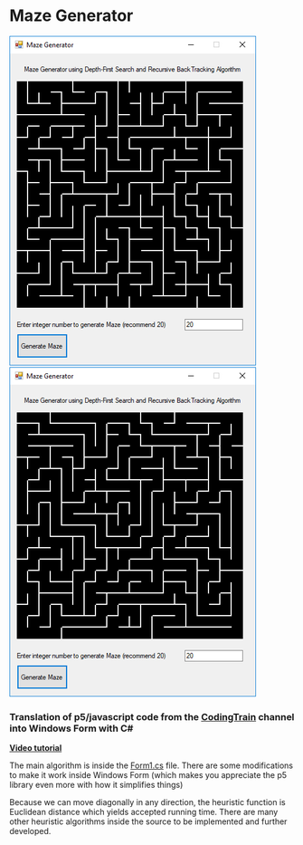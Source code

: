 # Maze Generator

![Maze1](https://github.com/TrongHieu90/MazeGenerator/blob/master/ImageDocs/MazeGen1.jpg)
![Maze2](https://github.com/TrongHieu90/MazeGenerator/blob/master/ImageDocs/MazeGen2.jpg)

### Translation of p5/javascript code from the [CodingTrain](https://www.youtube.com/user/shiffman) channel into Windows Form with C#

**[Video tutorial](https://www.youtube.com/watch?v=HyK_Q5rrcr4)**

The main algorithm is inside the [Form1.cs](https://github.com/TrongHieu90/PathfindingAStar/blob/master/WindowsFormsApp2/WindowsFormsApp2/Form1.cs) file. There are some modifications to make it work inside Windows Form (which makes you appreciate the p5 library even more with how it simplifies things)

Because we can move diagonally in any direction, the heuristic function is Euclidean distance which yields accepted running time. There are many other heuristic algorithms inside the source to be implemented and further developed.
